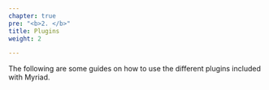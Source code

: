 ```yaml
---
chapter: true
pre: "<b>2. </b>"
title: Plugins
weight: 2

---
```


The following are some guides on how to use the different plugins included with Myriad.